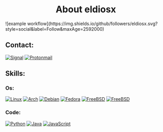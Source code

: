 <h1 align="center">About eldiosx</h1>
![example workflow](https://img.shields.io/github/followers/eldiosx.svg?style=social&label=Follow&maxAge=2592000)

<div>
<h2>Contact:</h2>
 
[![Signal](https://img.shields.io/badge/Signal-%23039BE5.svg?&style=for-the-badge&logo=Signal&logoColor=white)](https://www.signal.org/)
[![Protonmail](https://img.shields.io/badge/ProtonMail-8B89CC?style=for-the-badge&logo=protonmail&logoColor=white)](https://mail.proton.me/)

</div>
<h2>Skills:</h2>
 <h3>Os:</h3>
 
[![Linux](https://img.shields.io/badge/Linux-FCC624?style=for-the-badge&logo=linux&logoColor=black)](https://www.linux.org/)
[![Arch](https://img.shields.io/badge/Arch_Linux-1793D1?style=for-the-badge&logo=arch-linux&logoColor=white)](https://www.linux.org/)
[![Debian](https://img.shields.io/badge/Debian-A81D33?style=for-the-badge&logo=debian&logoColor=white)](https://www.linux.org/)
[![Fedora](https://img.shields.io/badge/Fedora-294172?style=for-the-badge&logo=fedora&logoColor=white)](https://www.linux.org/)
[![FreeBSD](https://img.shields.io/badge/freebsd-AB2B28?style=for-the-badge&logo=freebsd&logoColor=white)](https://www.linux.org/)
[![FreeBSD](https://img.shields.io/badge/Windows-0078D6?style=for-the-badge&logo=windows&logoColor=white)](https://www.linux.org/)
 
 <h3>Code:</h3>

[![Python](https://img.shields.io/badge/Python-3776AB?style=for-the-badge&logo=python&logoColor=white)](https://www.linux.org/)
[![Java](https://img.shields.io/badge/Java-ED8B00?style=for-the-badge&logo=openjdk&logoColor=white)](https://www.linux.org/)
[![JavaScript](https://img.shields.io/badge/JavaScript-F7DF1E?style=for-the-badge&logo=javascript&logoColor=black)](https://www.linux.org/)
 
